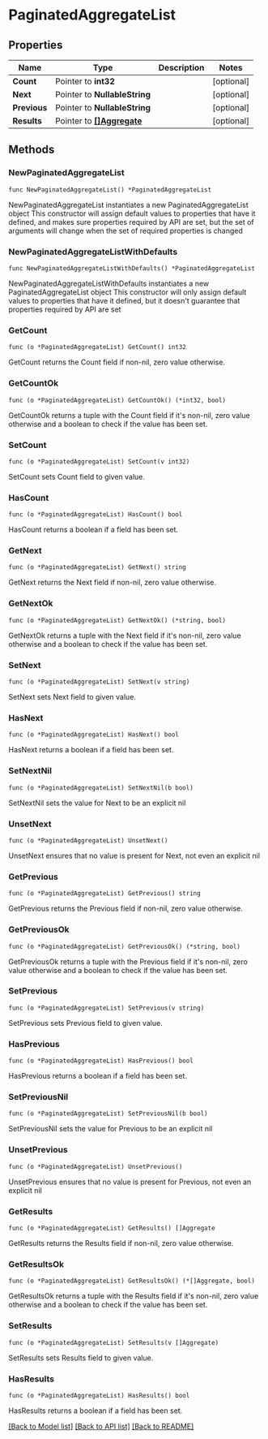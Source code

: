 # PaginatedAggregateList

## Properties

Name | Type | Description | Notes
------------ | ------------- | ------------- | -------------
**Count** | Pointer to **int32** |  | [optional] 
**Next** | Pointer to **NullableString** |  | [optional] 
**Previous** | Pointer to **NullableString** |  | [optional] 
**Results** | Pointer to [**[]Aggregate**](Aggregate.md) |  | [optional] 

## Methods

### NewPaginatedAggregateList

`func NewPaginatedAggregateList() *PaginatedAggregateList`

NewPaginatedAggregateList instantiates a new PaginatedAggregateList object
This constructor will assign default values to properties that have it defined,
and makes sure properties required by API are set, but the set of arguments
will change when the set of required properties is changed

### NewPaginatedAggregateListWithDefaults

`func NewPaginatedAggregateListWithDefaults() *PaginatedAggregateList`

NewPaginatedAggregateListWithDefaults instantiates a new PaginatedAggregateList object
This constructor will only assign default values to properties that have it defined,
but it doesn't guarantee that properties required by API are set

### GetCount

`func (o *PaginatedAggregateList) GetCount() int32`

GetCount returns the Count field if non-nil, zero value otherwise.

### GetCountOk

`func (o *PaginatedAggregateList) GetCountOk() (*int32, bool)`

GetCountOk returns a tuple with the Count field if it's non-nil, zero value otherwise
and a boolean to check if the value has been set.

### SetCount

`func (o *PaginatedAggregateList) SetCount(v int32)`

SetCount sets Count field to given value.

### HasCount

`func (o *PaginatedAggregateList) HasCount() bool`

HasCount returns a boolean if a field has been set.

### GetNext

`func (o *PaginatedAggregateList) GetNext() string`

GetNext returns the Next field if non-nil, zero value otherwise.

### GetNextOk

`func (o *PaginatedAggregateList) GetNextOk() (*string, bool)`

GetNextOk returns a tuple with the Next field if it's non-nil, zero value otherwise
and a boolean to check if the value has been set.

### SetNext

`func (o *PaginatedAggregateList) SetNext(v string)`

SetNext sets Next field to given value.

### HasNext

`func (o *PaginatedAggregateList) HasNext() bool`

HasNext returns a boolean if a field has been set.

### SetNextNil

`func (o *PaginatedAggregateList) SetNextNil(b bool)`

 SetNextNil sets the value for Next to be an explicit nil

### UnsetNext
`func (o *PaginatedAggregateList) UnsetNext()`

UnsetNext ensures that no value is present for Next, not even an explicit nil
### GetPrevious

`func (o *PaginatedAggregateList) GetPrevious() string`

GetPrevious returns the Previous field if non-nil, zero value otherwise.

### GetPreviousOk

`func (o *PaginatedAggregateList) GetPreviousOk() (*string, bool)`

GetPreviousOk returns a tuple with the Previous field if it's non-nil, zero value otherwise
and a boolean to check if the value has been set.

### SetPrevious

`func (o *PaginatedAggregateList) SetPrevious(v string)`

SetPrevious sets Previous field to given value.

### HasPrevious

`func (o *PaginatedAggregateList) HasPrevious() bool`

HasPrevious returns a boolean if a field has been set.

### SetPreviousNil

`func (o *PaginatedAggregateList) SetPreviousNil(b bool)`

 SetPreviousNil sets the value for Previous to be an explicit nil

### UnsetPrevious
`func (o *PaginatedAggregateList) UnsetPrevious()`

UnsetPrevious ensures that no value is present for Previous, not even an explicit nil
### GetResults

`func (o *PaginatedAggregateList) GetResults() []Aggregate`

GetResults returns the Results field if non-nil, zero value otherwise.

### GetResultsOk

`func (o *PaginatedAggregateList) GetResultsOk() (*[]Aggregate, bool)`

GetResultsOk returns a tuple with the Results field if it's non-nil, zero value otherwise
and a boolean to check if the value has been set.

### SetResults

`func (o *PaginatedAggregateList) SetResults(v []Aggregate)`

SetResults sets Results field to given value.

### HasResults

`func (o *PaginatedAggregateList) HasResults() bool`

HasResults returns a boolean if a field has been set.


[[Back to Model list]](../README.md#documentation-for-models) [[Back to API list]](../README.md#documentation-for-api-endpoints) [[Back to README]](../README.md)


